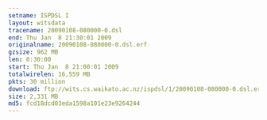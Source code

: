 ```yaml
---
setname: ISPDSL I
layout: witsdata
tracename: 20090108-080000-0.dsl
end: Thu Jan  8 21:30:01 2009
originalname: 20090108-080000-0.dsl.erf
gzsize: 962 MB
len: 0:30:00
start: Thu Jan  8 21:00:01 2009
totalwirelen: 16,559 MB
pkts: 30 million
download: ftp://wits.cs.waikato.ac.nz/ispdsl/1/20090108-080000-0.dsl.erf.gz
size: 2,331 MB
md5: fcd18dcd03eda1598a101e23e9264244
---
```

